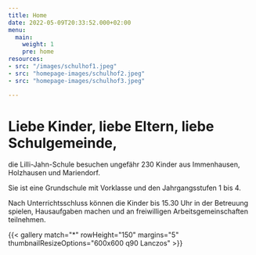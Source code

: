 ```yaml
---
title: Home
date: 2022-05-09T20:33:52.000+02:00
menu:
  main:
    weight: 1
    pre: home
resources:
- src: "/images/schulhof1.jpeg"
- src: "homepage-images/schulhof2.jpeg"
- src: "homepage-images/schulhof3.jpeg"

---
```


# Liebe Kinder, liebe Eltern, liebe Schulgemeinde,

die Lilli-Jahn-Schule besuchen ungefähr 230 Kinder aus Immenhausen, Holzhausen und Mariendorf.

Sie ist eine Grundschule mit Vorklasse und den Jahrgangsstufen 1 bis 4.

Nach Unterrichtsschluss können die Kinder bis 15.30 Uhr in der Betreuung spielen, Hausaufgaben machen und an freiwilligen Arbeitsgemeinschaften  teilnehmen.

{{< gallery match="*" rowHeight="150" margins="5" thumbnailResizeOptions="600x600 q90 Lanczos" >}}